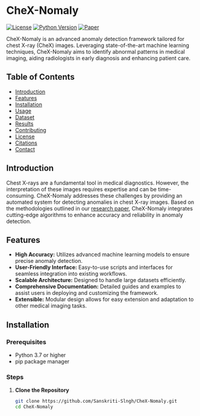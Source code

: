# CheX-Nomaly

[![License](https://img.shields.io/github/license/Sanskriti-Slngh/CheX-Nomaly)](LICENSE)
[![Python Version](https://img.shields.io/badge/python-3.7%2B-blue.svg)](https://www.python.org/downloads/)
[![Paper](https://img.shields.io/badge/paper-arXiv%3A2311.01777-B31B1B.svg)](https://arxiv.org/abs/2311.01777)

CheX-Nomaly is an advanced anomaly detection framework tailored for chest X-ray (CheX) images. Leveraging state-of-the-art machine learning techniques, CheX-Nomaly aims to identify abnormal patterns in medical imaging, aiding radiologists in early diagnosis and enhancing patient care.

## Table of Contents

- [Introduction](#introduction)
- [Features](#features)
- [Installation](#installation)
- [Usage](#usage)
- [Dataset](#dataset)
- [Results](#results)
- [Contributing](#contributing)
- [License](#license)
- [Citations](#citations)
- [Contact](#contact)

## Introduction

Chest X-rays are a fundamental tool in medical diagnostics. However, the interpretation of these images requires expertise and can be time-consuming. CheX-Nomaly addresses these challenges by providing an automated system for detecting anomalies in chest X-ray images. Based on the methodologies outlined in our [research paper](https://arxiv.org/abs/2311.01777), CheX-Nomaly integrates cutting-edge algorithms to enhance accuracy and reliability in anomaly detection.

## Features

- **High Accuracy:** Utilizes advanced machine learning models to ensure precise anomaly detection.
- **User-Friendly Interface:** Easy-to-use scripts and interfaces for seamless integration into existing workflows.
- **Scalable Architecture:** Designed to handle large datasets efficiently.
- **Comprehensive Documentation:** Detailed guides and examples to assist users in deploying and customizing the framework.
- **Extensible:** Modular design allows for easy extension and adaptation to other medical imaging tasks.

## Installation

### Prerequisites

- Python 3.7 or higher
- pip package manager

### Steps

1. **Clone the Repository**

   ```bash
   git clone https://github.com/Sanskriti-Slngh/CheX-Nomaly.git
   cd CheX-Nomaly
